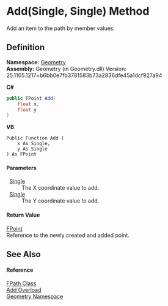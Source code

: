 # Add(Single, Single) Method


Add an item to the path by member values.



## Definition
**Namespace:** <a href="eb409b48-e279-bdb4-daf3-3196b72d55a2.md">Geometry</a>  
**Assembly:** Geometry (in Geometry.dll) Version: 25.1105.1217+b6bb0e7fb3781583b73a2836dfe45a1dcf927a94

**C#**
``` C#
public FPoint Add(
	float x,
	float y
)
```
**VB**
``` VB
Public Function Add ( 
	x As Single,
	y As Single
) As FPoint
```



#### Parameters
<dl><dt>  <a href="https://learn.microsoft.com/dotnet/api/system.single" target="_blank" rel="noopener noreferrer">Single</a></dt><dd>The X coordinate value to add.</dd><dt>  <a href="https://learn.microsoft.com/dotnet/api/system.single" target="_blank" rel="noopener noreferrer">Single</a></dt><dd>The Y coordinate value to add.</dd></dl>

#### Return Value
<a href="477a6142-7b25-5977-263a-a8e4e3c4f582.md">FPoint</a>  
Reference to the newly created and added point.

## See Also


#### Reference
<a href="08583abf-e5bb-95b5-1976-38e605ebf60b.md">FPath Class</a>  
<a href="7a255f4e-a494-8300-f128-4c197a8cd1e2.md">Add Overload</a>  
<a href="eb409b48-e279-bdb4-daf3-3196b72d55a2.md">Geometry Namespace</a>  
